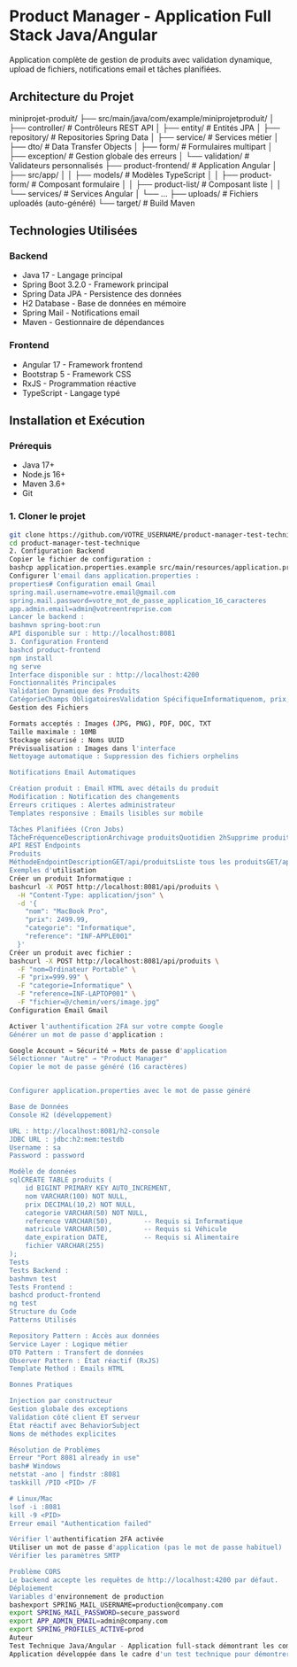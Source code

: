 # Product Manager - Application Full Stack Java/Angular

Application complète de gestion de produits avec validation dynamique, upload de fichiers, notifications email et tâches planifiées.

## Architecture du Projet
miniprojet-produit/
├── src/main/java/com/example/miniprojetproduit/
│   ├── controller/          # Contrôleurs REST API
│   ├── entity/              # Entités JPA
│   ├── repository/          # Repositories Spring Data
│   ├── service/             # Services métier
│   ├── dto/                 # Data Transfer Objects
│   ├── form/                # Formulaires multipart
│   ├── exception/           # Gestion globale des erreurs
│   └── validation/          # Validateurs personnalisés
├── product-frontend/        # Application Angular
│   ├── src/app/
│   │   ├── models/          # Modèles TypeScript
│   │   ├── product-form/    # Composant formulaire
│   │   ├── product-list/    # Composant liste
│   │   └── services/        # Services Angular
│   └── ...
├── uploads/                 # Fichiers uploadés (auto-généré)
└── target/                  # Build Maven

## Technologies Utilisées

### Backend
- Java 17 - Langage principal
- Spring Boot 3.2.0 - Framework principal
- Spring Data JPA - Persistence des données
- H2 Database - Base de données en mémoire
- Spring Mail - Notifications email
- Maven - Gestionnaire de dépendances

### Frontend
- Angular 17 - Framework frontend
- Bootstrap 5 - Framework CSS
- RxJS - Programmation réactive
- TypeScript - Langage typé

## Installation et Exécution

### Prérequis
- Java 17+
- Node.js 16+
- Maven 3.6+
- Git

### 1. Cloner le projet
```bash
git clone https://github.com/VOTRE_USERNAME/product-manager-test-technique.git
cd product-manager-test-technique
2. Configuration Backend
Copier le fichier de configuration :
bashcp application.properties.example src/main/resources/application.properties
Configurer l'email dans application.properties :
properties# Configuration email Gmail
spring.mail.username=votre.email@gmail.com
spring.mail.password=votre_mot_de_passe_application_16_caracteres
app.admin.email=admin@votreentreprise.com
Lancer le backend :
bashmvn spring-boot:run
API disponible sur : http://localhost:8081
3. Configuration Frontend
bashcd product-frontend
npm install
ng serve
Interface disponible sur : http://localhost:4200
Fonctionnalités Principales
Validation Dynamique des Produits
CatégorieChamps ObligatoiresValidation SpécifiqueInformatiquenom, prix, referenceFormat : INF-XXXXVéhiculenom, prix, matriculeFormat : XXX-ABC-XXAlimentairenom, prix, dateExpirationDate > aujourd'hui
Gestion des Fichiers

Formats acceptés : Images (JPG, PNG), PDF, DOC, TXT
Taille maximale : 10MB
Stockage sécurisé : Noms UUID
Prévisualisation : Images dans l'interface
Nettoyage automatique : Suppression des fichiers orphelins

Notifications Email Automatiques

Création produit : Email HTML avec détails du produit
Modification : Notification des changements
Erreurs critiques : Alertes administrateur
Templates responsive : Emails lisibles sur mobile

Tâches Planifiées (Cron Jobs)
TâcheFréquenceDescriptionArchivage produitsQuotidien 2hSupprime produits alimentaires expirésRécapitulatif quotidienQuotidien 8hEmail statistiques du catalogueAlerte expirationQuotidien 9hPrévient des produits expirant bientôt
API REST Endpoints
Produits
MéthodeEndpointDescriptionGET/api/produitsListe tous les produitsGET/api/produits/{id}Détails d'un produitPOST/api/produitsCréer un produitPUT/api/produits/{id}Modifier un produitDELETE/api/produits/{id}Supprimer un produitGET/api/produits/healthStatut de l'API
Exemples d'utilisation
Créer un produit Informatique :
bashcurl -X POST http://localhost:8081/api/produits \
  -H "Content-Type: application/json" \
  -d '{
    "nom": "MacBook Pro",
    "prix": 2499.99,
    "categorie": "Informatique",
    "reference": "INF-APPLE001"
  }'
Créer un produit avec fichier :
bashcurl -X POST http://localhost:8081/api/produits \
  -F "nom=Ordinateur Portable" \
  -F "prix=999.99" \
  -F "categorie=Informatique" \
  -F "reference=INF-LAPTOP001" \
  -F "fichier=@/chemin/vers/image.jpg"
Configuration Email Gmail

Activer l'authentification 2FA sur votre compte Google
Générer un mot de passe d'application :

Google Account → Sécurité → Mots de passe d'application
Sélectionner "Autre" → "Product Manager"
Copier le mot de passe généré (16 caractères)


Configurer application.properties avec le mot de passe généré

Base de Données
Console H2 (développement)

URL : http://localhost:8081/h2-console
JDBC URL : jdbc:h2:mem:testdb
Username : sa
Password : password

Modèle de données
sqlCREATE TABLE produits (
    id BIGINT PRIMARY KEY AUTO_INCREMENT,
    nom VARCHAR(100) NOT NULL,
    prix DECIMAL(10,2) NOT NULL,
    categorie VARCHAR(50) NOT NULL,
    reference VARCHAR(50),        -- Requis si Informatique
    matricule VARCHAR(50),        -- Requis si Véhicule
    date_expiration DATE,         -- Requis si Alimentaire
    fichier VARCHAR(255)
);
Tests
Tests Backend :
bashmvn test
Tests Frontend :
bashcd product-frontend
ng test
Structure du Code
Patterns Utilisés

Repository Pattern : Accès aux données
Service Layer : Logique métier
DTO Pattern : Transfert de données
Observer Pattern : État réactif (RxJS)
Template Method : Emails HTML

Bonnes Pratiques

Injection par constructeur
Gestion globale des exceptions
Validation côté client ET serveur
État réactif avec BehaviorSubject
Noms de méthodes explicites

Résolution de Problèmes
Erreur "Port 8081 already in use"
bash# Windows
netstat -ano | findstr :8081
taskkill /PID <PID> /F

# Linux/Mac
lsof -i :8081
kill -9 <PID>
Erreur email "Authentication failed"

Vérifier l'authentification 2FA activée
Utiliser un mot de passe d'application (pas le mot de passe habituel)
Vérifier les paramètres SMTP

Problème CORS
Le backend accepte les requêtes de http://localhost:4200 par défaut.
Déploiement
Variables d'environnement de production
bashexport SPRING_MAIL_USERNAME=production@company.com
export SPRING_MAIL_PASSWORD=secure_password
export APP_ADMIN_EMAIL=admin@company.com
export SPRING_PROFILES_ACTIVE=prod
Auteur
Test Technique Java/Angular - Application full-stack démontrant les compétences en développement moderne
Application développée dans le cadre d'un test technique pour démontrer les compétences full-stack Java/Angular
